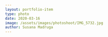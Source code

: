 ```yaml
---
layout: portfolio-item
type: photo
date: 2020-03-16
image: /assets/images/photoshoot/IMG_5732.jpg
author: Susana Madruga
---
```


